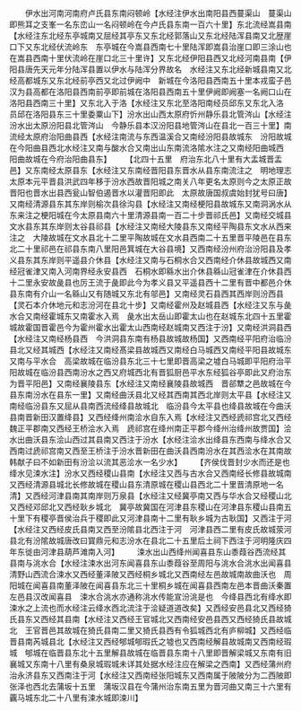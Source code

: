 <!-- { "loadSidebar": true } -->
　　伊水出河南河南府卢氏县东南闷顿岭【水经注伊水出南阳县西蔓渠山　蔓渠山即熊耳之支峯一名东峦山一名闷顿岭在今卢氏县东南一百六十里】东北流经嵩县南【水经注东北经东亭城南又屈经其亭东又东北经郭落山又东北经陆浑县南又北歴崖口下又东北经伏流岭东　东亭城在今嵩县西南七十里陆浑即嵩县治崖口即三涂山也在嵩县西南十里伏流岭在崖口北三十里许】又东北经伊阳县西又北经河南县南【伊阳县唐先天元年分陆浑县置以伊水与陆浑分界故名　水经注又东北经新城县南又北经高都城东又东北经前亭西又北过伊阙中　新城在今洛阳县西南五十里本戎蛮子邑汉为县高都在洛阳县西南前亭即前城在洛阳县西南五十里伊阙即阙塞一名阙口山在洛阳县西南三十里】又东北入于洛【水经注又东北至洛阳南经员邱东又东北入洛　员邱在洛阳县东三十里委粟山下】汾水出山西太原府忻州静乐县北管涔山【水经注汾水出太原汾阳县北管涔山　今静乐县本汉汾阳县地管涔山在县北一百三十里】南流经太原府治阳曲县西【水经注南流与东西温溪合又南经汾阳县故城东　汾阳故城在今阳曲县西北水经注又南与酸水合又南出山东南流洛隂水注之又南经阳曲城西　阳曲故城在今府治阳曲县东】
　　【北四十五里　府治东北八十里有大盂城晋盂邑】又东南经太原县东【水经注又东南经晋阳县东晋水从县东南流注之　明地理志太原本元平晋县洪武四年移于汾水西故晋阳城之南关八年更名太原则今之太原正故晋阳也晋水出县西瓮山智伯遏晋水以灌晋阳即此　太原故唐国叔虞始封犹号曰唐】又南经清源县东其东岸则榆次县徐沟县【水经注又南经梗阳县故城东又南洞涡水从东来注之梗阳城在今太原县南六十里清源县南一百二十步晋祁氏邑】又南经交城县文水县东其东岸则太谷县祁县【水经注又南经大陵县东又南经平陶县东文水从西来注之　大陵故城在文水县北十二里平陶故城在文水县西南二十五里晋平陵邑在县东北二十里祁邑在祁县东南八里阳邑箕城在大谷县境】又西南经汾州府治汾阳县及孝义县东其东岸则平遥县介休县【水经注又南与石桐水合又西南经介休县故城西又南经冠雀津又南入河南界经永安县西　石桐水即緜水出介休县緜山冠雀津在介休县西十二里永安故彘县也厉王流于彘即此今为孝义县又平遥县西十二里有晋中都邑介休县东南有介山一名緜山又有随城又东北有邬邑】又南经灵石县西其西岸则汾西县【灵石本介休地元和志汾河在县北十步】又南经霍州及赵城县西【水经注又东与彘水合又南经霍城东又南霍水入焉　彘水出太岳山即霍太山也在赵城东北四十五里霍城故霍国晋霍邑今为霍州霍水出霍太山西南经赵城南又西注于汾】又南经洪洞县西【水经注又南经杨县西　今洪洞县东南有杨县故城故杨国】又西南经平阳府治临汾县北又经其城西【水经注又南经髙梁县故城西又南经白马城西又南经平阳县故城东又南与平水合　高梁故城在临汾县东北三十七里即晋高梁之墟白马城即平阳府治平阳故城在临汾县西南汾水之西又府城西北有晋狐厨邑平水东经狐谷亭即此又府治东为晋平阳邑】又南经襄陵县东【水经注又南经襄陵县故城西　晋郤犨之邑故城在今县东南汾水在县东一里】又南经曲沃县北又经其西南其西北岸则太平县【水经注又南经临汾县东又屈从县南西流经绛县故城北　临汾县今太平县也绛县故城在今曲沃县南晋新田汉置绛县】又西经绛州南浍水自东入焉【水经注又西经虒祁宫北又西经魏正平郡南又西经王桥浍水入焉　虒祁宫在绛州南正平郡今绛州治绛州故贾国】浍水出曲沃县东浍山西过其县南又西注于汾水【水经注浍水出绛县东西南与绛水合又西南过虒祁宫南又西至王桥注于汾水晋新田在曲沃县西南汾水在其西浍水在其南故韩献子曰不如新田有汾浍以流其恶浍水一名少水】
　　【齐侯伐晋封少水而还是也　绛水见涑水注】汾水又西经稷山县南【水经注又西与古水合又西南经长修县故城南又西经清源县城北长修故城在稷山县东清原城在稷山县西北二十里晋清原地一名清】又西经河津县南其南岸则万泉县【水经注又经冀亭南又西与华水合又经稷山北又西经邓邱北又西经耿乡城北　冀亭故冀国在河津县东稷山在河津县东稷山县南五十里下有稷亭晋侯治兵于稷即此又河津县南十二里有耿乡城为古耿国】又西注于河【水经注又西经皮氏县南又西至汾隂县北西注于河　河津县西二里有皮氏故城荥河县北有汾隂故城唐改曰寳鼎元和志汾水在县北二十五里后土祠下西注于河明隆庆四年东徙由河津县葫芦滩南入河】
　　涑水出山西绛州闻喜县东山黍葭谷西流经其县南与洮水合【水经注涑水出河东闻喜县东山黍葭谷至周阳与洮水合洮水出闻喜县清野山西流合涑水又西经董泽陂又西经桐乡城北又西南经左邑故城南故曲沃也　周阳城在闻喜县南董泽陂在闻喜县东北三十里桐乡城在闻喜县西南左邑本晋曲沃秦置左邑县汉改闻喜县　涑水合洮水亦通称洮水传能宣汾洮是也　今绛县西北有绛水即涑水之上流也而水经注云绛水西北流注于浍疑道道改矣】又西经安邑县北又西经猗氏县东又西经其县南【水经注又西经王官城北又西南经安邑县西又西经猗氏县故城北　王官晋邑其故城在猗氏县南二里又猗氏县西有令狐城西北有庐柳城】又西经临晋县南芮城县北【水经注又西经郇城郇瑕氏之墟也又西南经解县故城南又西南经瑕城　郇城在临晋县东北十五里解县故城在临晋县东南十八里即晋解梁城又东南有旧襄城又东南十八里有桑泉城瑕城未详其处据水经注应在解梁之西南】又西经蒲州府治永济县东又西南注于河【水经注又西南经张阳城东又西南属于陂陂分为二西陂即张泽也西北去蒲坂十五里　蒲坂汉县在今蒲州治东南五里为晋河曲又南三十六里有覊马城东北二十八里有涑水城即涑川】
